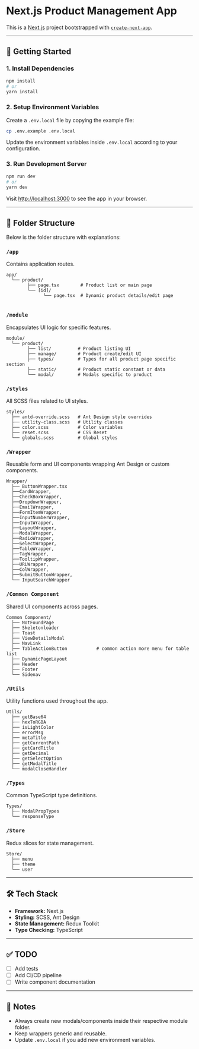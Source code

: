 # Next.js Product Management App

This is a [Next.js](https://nextjs.org/) project bootstrapped with [`create-next-app`](https://github.com/vercel/next.js/tree/canary/packages/create-next-app).

---

## 🚀 Getting Started

### 1. Install Dependencies

```bash
npm install
# or
yarn install
```

### 2. Setup Environment Variables

Create a `.env.local` file by copying the example file:

```bash
cp .env.example .env.local
```

Update the environment variables inside `.env.local` according to your configuration.

### 3. Run Development Server

```bash
npm run dev
# or
yarn dev
```

Visit [http://localhost:3000](http://localhost:3000) to see the app in your browser.

---

## 📁 Folder Structure

Below is the folder structure with explanations:

### `/app`

Contains application routes.

```
app/
  └── product/
        ├── page.tsx        # Product list or main page
        └── [id]/
              └── page.tsx  # Dynamic product details/edit page
  
```

### `/module`

Encapsulates UI logic for specific features.

```
module/
  └── product/
        ├── list/          # Product listing UI
        ├── manage/        # Product create/edit UI
        ├── types/         # Types for all product page specific section
        ├── static/        # Product static constant or data
        └── modal/         # Modals specific to product
```

### `/styles`

All SCSS files related to UI styles.

```
styles/
  ├── antd-override.scss   # Ant Design style overrides
  ├── utility-class.scss   # Utility classes
  ├── color.scss           # Color variables
  ├── reset.scss           # CSS Reset
  └── globals.scss         # Global styles
```

### `/Wrapper`

Reusable form and UI components wrapping Ant Design or custom components.

```
Wrapper/
  ├── ButtonWrapper.tsx
  ├──CardWrapper,
  ├──CheckBoxWrapper,
  ├──DropdownWrapper,
  ├──EmailWrapper,
  ├──FormItemWrapper,
  ├──InputNumberWrapper,
  ├──InputWrapper,
  ├──LayoutWrapper,
  ├──ModalWrapper,
  ├──RadioWrapper,
  ├──SelectWrapper,
  ├──TableWrapper,
  ├──TagWrapper,
  ├──TooltipWrapper,
  ├──URLWrapper,
  ├──ColWrapper,
  ├──SubmitButtonWrapper,
  └── InputSearchWrapper
```

### `/Common Component`

Shared UI components across pages.

```
Common Component/
  ├── NotFoundPage
  ├── Skeletonloader
  ├── Toast
  ├── ViewDetailsModal
  ├── NavLink
  ├── TableActionButton           # common action more menu for table list
  ├── DynamicPageLayout
  ├── Header
  ├── Footer
  └── Sidenav
```

### `/Utils`

Utility functions used throughout the app.

```
Utils/
  ├── getBase64
  ├── hexToRGBA
  ├── isLightColor
  ├── errorMsg
  ├── metaTitle
  ├── getCurrentPath
  ├── getCardTitle
  ├── getDecimal
  ├── getSelectOption
  ├── getModalTitle
  └── modalCloseHandler
```

### `/Types`

Common TypeScript type definitions.

```
Types/
  ├── ModalPropTypes
  └── responseType
```

### `/Store`

Redux slices for state management.

```
Store/
  ├── menu
  ├── theme
  └── user
```

---

## 🛠 Tech Stack

- **Framework:** Next.js
- **Styling:** SCSS, Ant Design
- **State Management:** Redux Toolkit
- **Type Checking:** TypeScript

---

## ✅ TODO

- [ ] Add tests
- [ ] Add CI/CD pipeline
- [ ] Write component documentation

---

## 📌 Notes

- Always create new modals/components inside their respective module folder.
- Keep wrappers generic and reusable.
- Update `.env.local` if you add new environment variables.

